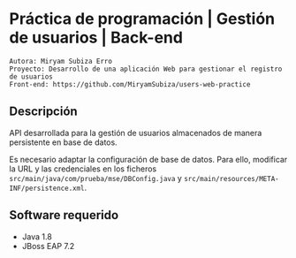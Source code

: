 # Práctica de programación | Gestión de usuarios | Back-end

    Autora: Miryam Subiza Erro
    Proyecto: Desarrollo de una aplicación Web para gestionar el registro de usuarios
    Front-end: https://github.com/MiryamSubiza/users-web-practice

## Descripción
API desarrollada para la gestión de usuarios almacenados de manera persistente en base de datos.

Es necesario adaptar la configuración de base de datos. Para ello, modificar la URL y las credenciales en los ficheros `src/main/java/com/prueba/mse/DBConfig.java` y `src/main/resources/META-INF/persistence.xml`.

## Software requerido
- Java 1.8
- JBoss EAP 7.2
